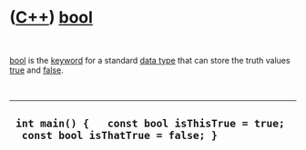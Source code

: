 



 

 

 

 

 

([C++](Cpp.htm)) [bool](CppBool.htm)
====================================

 

[bool](CppBool.htm) is the [keyword](CppKeyword.htm) for a standard
[data type](CppDataType.htm) that can store the truth values
[true](CppTrue.htm) and [false](CppFalse.htm).

 

  ------------------------------------------------------------------------------------
  ` int main() {   const bool isThisTrue = true;   const bool isThatTrue = false; }`
  ------------------------------------------------------------------------------------

 

 

 

 

 





 



